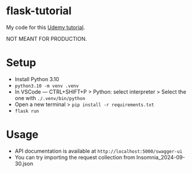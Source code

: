 # flask-tutorial

My code for this [Udemy tutorial](https://www.udemy.com/course/rest-api-flask-and-python).

NOT MEANT FOR PRODUCTION.

# Setup

- Install Python 3.10
- `python3.10 -m venv .venv`
- In VSCode — CTRL+SHIFT+P > Python: select interpreter > Select the one with `./.venv/bin/python`
- Open a new terminal > `pip install -r requirements.txt`
- `flask run`

# Usage

- API documentation is available at `http://localhost:5000/swagger-ui`
- You can try importing the request collection from Insomnia_2024-09-30.json
